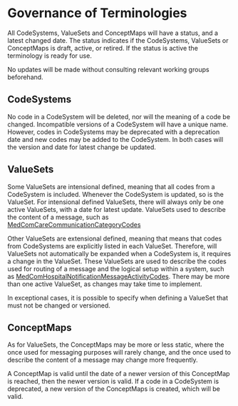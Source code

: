 # Governance of Terminologies

All CodeSystems, ValueSets and ConceptMaps will have a status, and a latest changed date. The status indicates if the CodeSystems, ValueSets or ConceptMaps is draft, active, or retired. If the status is active the terminology is ready for use. 

No updates will be made without consulting relevant working groups beforehand. 

## CodeSystems

No code in a CodeSystem will be deleted, nor will the meaning of a code be changed. Incompatible versions of a CodeSystem will have a unique name.   
However, codes in CodeSystems may be deprecated with a deprecation date and new codes may be added to the CodeSystem. In both cases will the version and date for latest change be updated. 

## ValueSets

Some ValueSets are intensional defined, meaning that all codes from a CodeSystem is included. Whenever the CodeSystem is updated, so is the ValueSet. For intensional defined ValueSets, there will always only be one active ValueSets, with a date for latest update. ValueSets used to describe the content of a message, such as [MedComCareCommunicationCategoryCodes](https://build.fhir.org/ig/medcomdk/dk-medcom-terminology/ValueSet-medcom-careCommunication-categories.html)

Other ValueSets are extensional defined, meaning that means that codes from CodeSystems are explicitly listed in each ValueSet. Therefore, will ValueSets not automatically be expanded when a CodeSystem is, it requires a change in the ValueSet. These ValueSets are used to describe the codes used for routing of a message and the logical setup within a system, such as [MedComHospitalNotificationMessageActivityCodes](https://build.fhir.org/ig/medcomdk/dk-medcom-terminology/ValueSet-medcom-hospitalNotification-messageActivities.html). There may be more than one active ValueSet, as changes may take time to implement. 

In exceptional cases, it is possible to specify when defining a ValueSet that must not be changed or versioned.

## ConceptMaps

As for ValueSets, the ConceptMaps may be more or less static, where the once used for messaging purposes will rarely change, and the once used to describe the content of a message may change more frequently. 

A ConceptMap is valid until the date of a newer version of this ConceptMap is reached, then the newer version is valid. If a code in a CodeSystem is deprecated, a new version of the ConceptMaps is created, which will be valid.
